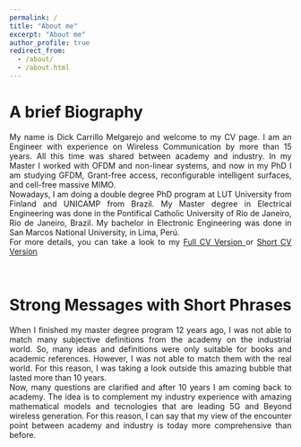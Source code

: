 ```yaml
---
permalink: /
title: "About me"
excerpt: "About me"
author_profile: true
redirect_from: 
  - /about/
  - /about.html
---
```


A brief Biography
======
<div style="text-align: justify"> 
My name is Dick Carrillo Melgarejo and welcome to my CV page. I am an Engineer with experience on Wireless Communication by more than 15 years. All this time was shared between academy and industry. In my Master I worked with OFDM and non-linear systems, and now in my PhD I am studying GFDM, Grant-free access, reconfigurable intelligent surfaces, and cell-free massive MIMO.
</div>

<div style="text-align: justify"> 
Nowadays, I am doing a double degree PhD program at LUT University from Finland and UNICAMP from Brazil. My Master degree in Electrical Engineering was done in the Pontifical Catholic University of Rio de Janeiro, Rio de Janeiro, Brazil. My bachelor in Electronic Engineering was done in San Marcos National University, in Lima, Perú.
</div>

<div style="text-align: justify"> 
For more details, you can take a look to my <a href="http://aikonbrasil.github.io/web/files/cv.pdf"  target="_blank"> Full CV Version </a> or <a href="http://aikonbrasil.github.io/web/files/cv_short.pdf"  target="_blank"> Short CV Version </a>
</div>

&nbsp;
&nbsp;

Strong Messages with Short Phrases
======

<div style="text-align: justify"> 
When I finished my master degree program 12 years ago, I was not able to match many subjective definitions from the academy on the industrial world. So, many ideas and definitions were only suitable for books and academic references. However, I was not able to match them with the real world. For this reason, I was taking a look outside this amazing bubble that lasted more than 10 years.
</div>

<div style="text-align: justify"> 
Now, many questions are clarified and after 10 years I am coming back to academy. The idea is to complement my industry experience with amazing mathematical models and tecnologies that are leading 5G and Beyond wireless generation. For this reason, I can say that my view of the encounter point between academy and industry is today more comprehensive than before.
</div>
